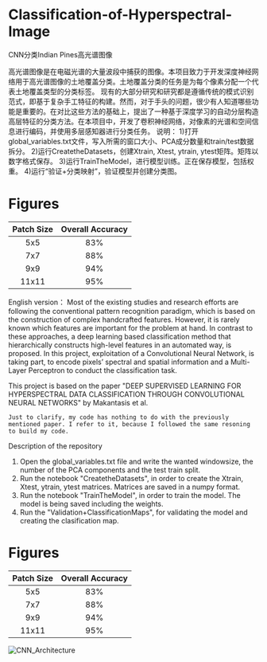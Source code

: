 # Classification-of-Hyperspectral-Image
CNN分类Indian Pines高光谱图像

高光谱图像是在电磁光谱的大量波段中捕获的图像。本项目致力于开发深度神经网络用于高光谱图像的土地覆盖分类。土地覆盖分类的任务是为每个像素分配一个代表土地覆盖类型的分类标签。
现有的大部分研究和研究都是遵循传统的模式识别范式，即基于复杂手工特征的构建。然而，对于手头的问题，很少有人知道哪些功能是重要的。在对比这些方法的基础上，提出了一种基于深度学习的自动分层构造高层特征的分类方法。在本项目中，开发了卷积神经网络，对像素的光谱和空间信息进行编码，并使用多层感知器进行分类任务。
说明：
1)打开global_variables.txt文件，写入所需的窗口大小、PCA成分数量和train/test数据拆分。
2)运行CreatetheDatasets，创建Xtrain, Xtest, ytrain, ytest矩阵。矩阵以数字格式保存。
3)运行TrainTheModel，进行模型训练。正在保存模型，包括权重。
4)运行“验证+分类映射”，验证模型并创建分类图。
# Figures

| Patch Size | Overall Accuracy |
|   :---:    | :---:            |
|   5x5      | 83%              |
|7x7         | 88%              |
| 9x9        | 94%              |
|11x11       | 95%              |
English version：
Most of the existing studies and research efforts are following the conventional pattern recognition paradigm, which is based on the construction of complex handcrafted features. However, it is rarely known which features are important for the problem at hand. In contrast to these approaches, a deep learning based classification method that hierarchically constructs high-level features in an automated way, is proposed. In this project, exploitation of a Convolutional Neural Network, is taking part, to encode pixels’ spectral and spatial information and a Multi-Layer Perceptron to conduct the classification task.

This project is based on the paper "DEEP SUPERVISED LEARNING FOR HYPERSPECTRAL DATA CLASSIFICATION
THROUGH CONVOLUTIONAL NEURAL NETWORKS" by Makantasis et al. 

`Just to clarify, my code has nothing to do with the previously mentioned paper. I refer to it, because I followed the same resoning to build my code.`

Description of the repository
1) Open the global_variables.txt file and write the wanted windowsize, the number of the PCA components and the test train split.
2) Run the notebook "CreatetheDatasets", in order to create the Xtrain, Xtest, ytrain, ytest matrices. Matrices are saved in a numpy format.
3) Run the notebook "TrainTheModel", in order to train the model. The model is being saved including the weights.
4) Run the "Validation+ClassificationMaps", for validating the model and creating the clasification map.

# Figures

| Patch Size | Overall Accuracy |
|   :---:    | :---:            |
|   5x5      | 83%              |
|7x7         | 88%              |
| 9x9        | 94%              |
|11x11       | 95%              |

![CNN_Architecture](./images/CNN_Architecture.jpeg)


